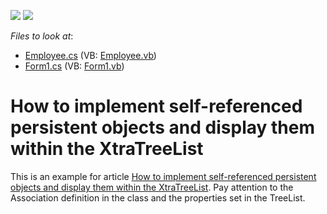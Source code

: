 <!-- default badges list -->
[![](https://img.shields.io/badge/Open_in_DevExpress_Support_Center-FF7200?style=flat-square&logo=DevExpress&logoColor=white)](https://supportcenter.devexpress.com/ticket/details/E744)
[![](https://img.shields.io/badge/📖_How_to_use_DevExpress_Examples-e9f6fc?style=flat-square)](https://docs.devexpress.com/GeneralInformation/403183)
<!-- default badges end -->
<!-- default file list -->
*Files to look at*:

* [Employee.cs](./CS/CS/Employee.cs) (VB: [Employee.vb](./VB/CS/Employee.vb))
* [Form1.cs](./CS/CS/Form1.cs) (VB: [Form1.vb](./VB/CS/Form1.vb))
<!-- default file list end -->
# How to implement self-referenced persistent objects and display them within the XtraTreeList


<p>This is an example for article <a href="https://www.devexpress.com/Support/Center/p/K18072">How to implement self-referenced persistent objects and display them within the XtraTreeList</a>. Pay attention to the Association definition in the class and the properties set in the TreeList.</p>

<br/>


